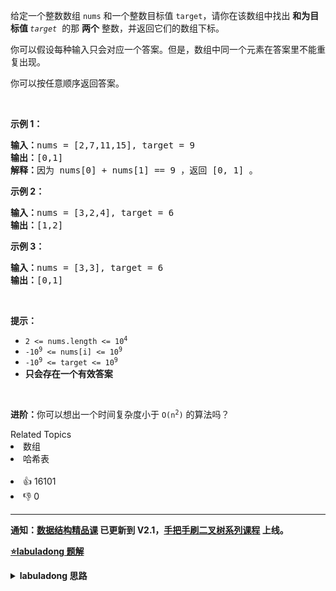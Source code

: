 <p>给定一个整数数组 <code>nums</code>&nbsp;和一个整数目标值 <code>target</code>，请你在该数组中找出 <strong>和为目标值 </strong><em><code>target</code></em>&nbsp; 的那&nbsp;<strong>两个</strong>&nbsp;整数，并返回它们的数组下标。</p>

<p>你可以假设每种输入只会对应一个答案。但是，数组中同一个元素在答案里不能重复出现。</p>

<p>你可以按任意顺序返回答案。</p>

<p>&nbsp;</p>

<p><strong class="example">示例 1：</strong></p>

<pre>
<strong>输入：</strong>nums = [2,7,11,15], target = 9
<strong>输出：</strong>[0,1]
<strong>解释：</strong>因为 nums[0] + nums[1] == 9 ，返回 [0, 1] 。
</pre>

<p><strong class="example">示例 2：</strong></p>

<pre>
<strong>输入：</strong>nums = [3,2,4], target = 6
<strong>输出：</strong>[1,2]
</pre>

<p><strong class="example">示例 3：</strong></p>

<pre>
<strong>输入：</strong>nums = [3,3], target = 6
<strong>输出：</strong>[0,1]
</pre>

<p>&nbsp;</p>

<p><strong>提示：</strong></p>

<ul> 
 <li><code>2 &lt;= nums.length &lt;= 10<sup>4</sup></code></li> 
 <li><code>-10<sup>9</sup> &lt;= nums[i] &lt;= 10<sup>9</sup></code></li> 
 <li><code>-10<sup>9</sup> &lt;= target &lt;= 10<sup>9</sup></code></li> 
 <li><strong>只会存在一个有效答案</strong></li> 
</ul>

<p>&nbsp;</p>

<p><strong>进阶：</strong>你可以想出一个时间复杂度小于 <code>O(n<sup>2</sup>)</code> 的算法吗？</p>

<div><div>Related Topics</div><div><li>数组</li><li>哈希表</li></div></div><br><div><li>👍 16101</li><li>👎 0</li></div>

<div id="labuladong"><hr>

**通知：[数据结构精品课](https://aep.h5.xeknow.com/s/1XJHEO) 已更新到 V2.1，[手把手刷二叉树系列课程](https://aep.xet.tech/s/3YGcq3) 上线。**



<p><strong><a href="https://labuladong.github.io/article?qno=1" target="_blank">⭐️labuladong 题解</a></strong></p>
<details><summary><strong>labuladong 思路</strong></summary>

## 基本思路

大家都喜欢幽默的人，如果你想调侃自己经常拖延，可以这样调侃下自己（手动狗头）：

背单词背了半年还是 abandon, abandon，刷题刷了半年还是 two sum, two sum...

言归正传，这道题不难，但由于它是 LeetCode 第一题，所以名气比较大，解决这道题也可以有多种思路，我这里说两种最常见的思路。

第一种思路就是靠排序，把 `nums` 排序之后就可以用 [数组双指针技巧汇总](https://labuladong.github.io/article/fname.html?fname=双指针技巧) 中讲到的左右指针来求出和为 `target` 的两个数。

不过因为题目要求我们返回元素的索引，而排序会破坏元素的原始索引，所以要记录值和原始索引的映射。

进一步，如果题目拓展延伸一下，让你求三数之和、四数之和，你依然可以用双指针技巧，我在 [一个函数秒杀 nSum 问题](https://labuladong.github.io/article/fname.html?fname=nSum) 中写一个函数来解决所有 N 数之和问题。

第二种思路是用哈希表辅助判断。对于一个元素 `nums[i]`，你想知道有没有另一个元素 `nums[j]` 的值为 `target - nums[i]`，这很简单，我们用一个哈希表记录每个元素的值到索引的映射，这样就能快速判断数组中是否有一个值为 `target - nums[i]` 的元素了。

简单说，数组其实可以理解为一个「索引 -> 值」的哈希表映射，而我们又建立一个「值 -> 索引」的映射即可完成此题。

**详细题解：[一个方法团灭 nSum 问题](https://labuladong.github.io/article/fname.html?fname=nSum)**

**标签：[双指针](https://mp.weixin.qq.com/mp/appmsgalbum?__biz=MzAxODQxMDM0Mw==&action=getalbum&album_id=2120596033251475465)，哈希表，[数组](https://mp.weixin.qq.com/mp/appmsgalbum?__biz=MzAxODQxMDM0Mw==&action=getalbum&album_id=2120601117519675393)**

## 解法代码

```java
class Solution {
    public int[] twoSum(int[] nums, int target) {
        // 维护 val -> index 的映射
        HashMap<Integer, Integer> valToIndex = new HashMap<>();
        for (int i = 0; i < nums.length; i++) {
            // 查表，看看是否有能和 nums[i] 凑出 target 的元素
            int need = target - nums[i];
            if (valToIndex.containsKey(need)) {
                return new int[]{valToIndex.get(need), i};
            }
            // 存入 val -> index 的映射
            valToIndex.put(nums[i], i);
        }
        return null;
    }
}
```

**类似题目**：
  - [15. 三数之和 🟠](/problems/3sum)
  - [167. 两数之和 II - 输入有序数组 🟢](/problems/two-sum-ii-input-array-is-sorted)
  - [18. 四数之和 🟠](/problems/4sum)
  - [剑指 Offer 57. 和为s的两个数字 🟢](/problems/he-wei-sde-liang-ge-shu-zi-lcof)
  - [剑指 Offer II 007. 数组中和为 0 的三个数 🟠](/problems/1fGaJU)

</details>
</div>

